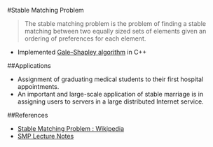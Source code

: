 #Stable Matching Problem
> The stable matching problem is the problem of finding a stable matching between two equally sized sets of elements given an ordering of preferences for each element.

- Implemented [Gale–Shapley algorithm](http://pareto.uab.es/jmasso/pdf/DubinsFreedmanAMM1981.pdf) in C++

##Applications
- Assignment of graduating medical students to their first hospital appointments.
- An important and large-scale application of stable marriage is in assigning users to servers in a large distributed Internet service.

##References
- [Stable Matching Problem : Wikipedia](https://en.wikipedia.org/wiki/Stable_marriage_problem)
- [SMP Lecture Notes](http://www.csee.wvu.edu/~ksmani/courses/fa01/random/lecnotes/lecture5.pdf)